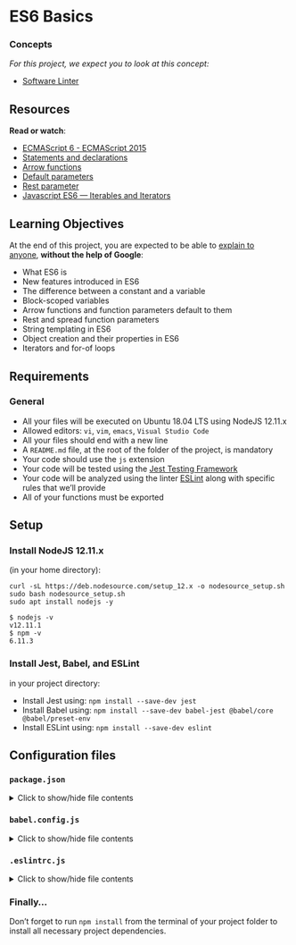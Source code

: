<h1>ES6 Basics</h1>
<div class="panel-heading">
<h3 class="panel-title">Concepts</h3>
</div>
<div class="panel-body">
<p><em>For this project, we expect you to look at this concept:</em></p>
<ul>
<li><a href="https://intranet.hbtn.io/concepts/952">Software Linter</a></li>
</ul>
<h2>Resources</h2>
<p><strong>Read or watch</strong>:</p>
<ul>
<li><a title="ECMAScript 6 - ECMAScript 2015" href="https://intranet.hbtn.io/rltoken/Q20cy-_XFufANSBCW0hvog" target="_blank" rel="noopener">ECMAScript 6 - ECMAScript 2015</a></li>
<li><a title="Statements and declarations" href="https://intranet.hbtn.io/rltoken/OHkTGVz-DLmzmrpDuWDYBw" target="_blank" rel="noopener">Statements and declarations</a></li>
<li><a title="Arrow functions" href="https://intranet.hbtn.io/rltoken/5FxmFLP2qwTEo0puWUVHsQ" target="_blank" rel="noopener">Arrow functions</a></li>
<li><a title="Default parameters" href="https://intranet.hbtn.io/rltoken/qZm6g37BqHVD9G96MLsnsg" target="_blank" rel="noopener">Default parameters</a></li>
<li><a title="Rest parameter" href="https://intranet.hbtn.io/rltoken/qD9tUS00akyWTDU7MKUAuA" target="_blank" rel="noopener">Rest parameter</a></li>
<li><a title="Javascript ES6 &mdash; Iterables and Iterators" href="https://intranet.hbtn.io/rltoken/gLx2V7GwJmuXb9_VR30StA" target="_blank" rel="noopener">Javascript ES6 &mdash; Iterables and Iterators</a></li>
</ul>
<h2>Learning Objectives</h2>
<p>At the end of this project, you are expected to be able to&nbsp;<a title="explain to anyone" href="https://intranet.hbtn.io/rltoken/GT7hK6Qly9Rrureewp_arA" target="_blank" rel="noopener">explain to anyone</a>,&nbsp;<strong>without the help of Google</strong>:</p>
<ul>
<li>What ES6 is</li>
<li>New features introduced in ES6</li>
<li>The difference between a constant and a variable</li>
<li>Block-scoped variables</li>
<li>Arrow functions and function parameters default to them</li>
<li>Rest and spread function parameters</li>
<li>String templating in ES6</li>
<li>Object creation and their properties in ES6</li>
<li>Iterators and for-of loops</li>
</ul>
<h2>Requirements</h2>
<h3>General</h3>
<ul>
<li>All your files will be executed on Ubuntu 18.04 LTS using NodeJS 12.11.x</li>
<li>Allowed editors:&nbsp;<code>vi</code>,&nbsp;<code>vim</code>,&nbsp;<code>emacs</code>,&nbsp;<code>Visual Studio Code</code></li>
<li>All your files should end with a new line</li>
<li>A&nbsp;<code>README.md</code>&nbsp;file, at the root of the folder of the project, is mandatory</li>
<li>Your code should use the&nbsp;<code>js</code>&nbsp;extension</li>
<li>Your code will be tested using the&nbsp;<a title="Jest Testing Framework" href="https://intranet.hbtn.io/rltoken/k18kRmC2WpcC_85dA44gBA" target="_blank" rel="noopener">Jest Testing Framework</a></li>
<li>Your code will be analyzed using the linter&nbsp;<a title="ESLint" href="https://intranet.hbtn.io/rltoken/awTYlxNaMZw7HShPeC9D5w" target="_blank" rel="noopener">ESLint</a>&nbsp;along with specific rules that we&rsquo;ll provide</li>
<li>All of your functions must be exported</li>
</ul>
<h2>Setup</h2>
<h3>Install NodeJS 12.11.x</h3>
<p>(in your home directory):</p>
<pre><code>curl -sL https://deb.nodesource.com/setup_12.x -o nodesource_setup.sh
sudo bash nodesource_setup.sh
sudo apt install nodejs -y
</code></pre>
<pre><code>$ nodejs -v
v12.11.1
$ npm -v
6.11.3
</code></pre>
<h3>Install Jest, Babel, and ESLint</h3>
<p>in your project directory:</p>
<ul>
<li>Install Jest using:&nbsp;<code>npm install --save-dev jest</code></li>
<li>Install Babel using:&nbsp;<code>npm install --save-dev babel-jest @babel/core @babel/preset-env</code></li>
<li>Install ESLint using:&nbsp;<code>npm install --save-dev eslint</code></li>
</ul>
<h2>Configuration files</h2>
<h3><code>package.json</code></h3>
<details>
<summary>Click to show/hide file contents</summary>
<pre><code></code></pre>
</details>
<h3><code>babel.config.js</code></h3>
<details>
<summary>Click to show/hide file contents</summary>
<pre><code></code></pre>
</details>
<h3><code>.eslintrc.js</code></h3>
<details>
<summary>Click to show/hide file contents</summary>
<pre><code></code></pre>
</details>
<h3>Finally&hellip;</h3>
<p>Don&rsquo;t forget to run&nbsp;<code>npm install</code>&nbsp;from the terminal of your project folder to install all necessary project dependencies.</p>
</div>